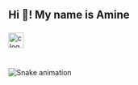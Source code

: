 <h2 align="left">Hi 👋! My name is Amine</h2>

###

<div align="left">
  <img src="https://cdn.jsdelivr.net/gh/devicons/devicon/icons/c/c-original.svg" height="30" alt="c logo"  />
</div>

###

<br clear="both">
  <source media="(prefers-color-scheme: dark)" srcset="https://raw.githubusercontent.com/MrAmine999/MrAmine999/output/snake.svg" />
  <source media="(prefers-color-scheme: light)" srcset="https://raw.githubusercontent.com/MrAmine999/MrAmine999/output/snake.svg" />
<img src="https://raw.githubusercontent.com/MrAmine999/MrAmine999/output/snake.svg" alt="Snake animation" />

###

<!--
**MrAmine999/MrAmine999** is a ✨ _special_ ✨ repository because its `README.md` (this file) appears on your GitHub profile.

Here are some ideas to get you started:

- 🔭 I’m currently working on ...
- 🌱 I’m currently learning ...
- 👯 I’m looking to collaborate on ...
- 🤔 I’m looking for help with ...
- 💬 Ask me about ...
- 📫 How to reach me: ...
- 😄 Pronouns: ...
- ⚡ Fun fact: ...
-->
